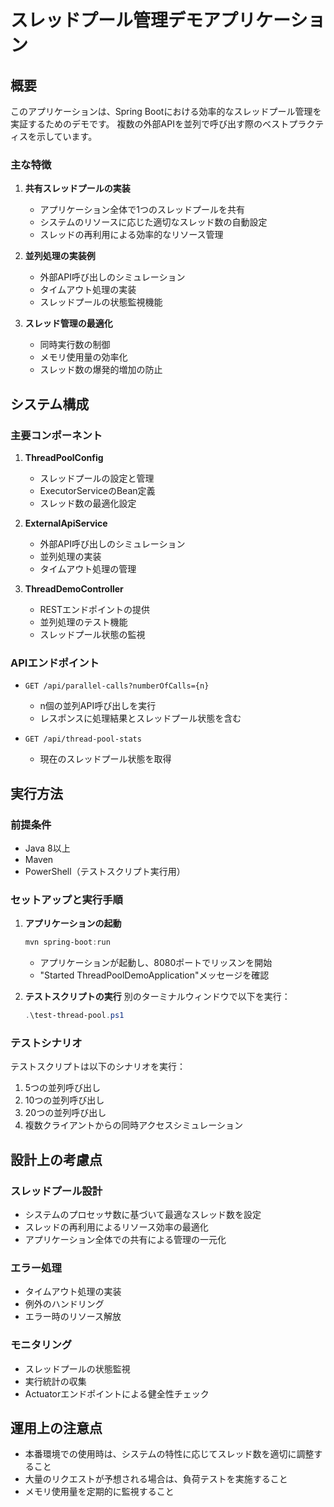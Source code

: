 # スレッドプール管理デモアプリケーション

## 概要
このアプリケーションは、Spring Bootにおける効率的なスレッドプール管理を実証するためのデモです。
複数の外部APIを並列で呼び出す際のベストプラクティスを示しています。

### 主な特徴
1. **共有スレッドプールの実装**
   - アプリケーション全体で1つのスレッドプールを共有
   - システムのリソースに応じた適切なスレッド数の自動設定
   - スレッドの再利用による効率的なリソース管理

2. **並列処理の実装例**
   - 外部API呼び出しのシミュレーション
   - タイムアウト処理の実装
   - スレッドプールの状態監視機能

3. **スレッド管理の最適化**
   - 同時実行数の制御
   - メモリ使用量の効率化
   - スレッド数の爆発的増加の防止

## システム構成

### 主要コンポーネント
1. **ThreadPoolConfig**
   - スレッドプールの設定と管理
   - ExecutorServiceのBean定義
   - スレッド数の最適化設定

2. **ExternalApiService**
   - 外部API呼び出しのシミュレーション
   - 並列処理の実装
   - タイムアウト処理の管理

3. **ThreadDemoController**
   - RESTエンドポイントの提供
   - 並列処理のテスト機能
   - スレッドプール状態の監視

### APIエンドポイント
- `GET /api/parallel-calls?numberOfCalls={n}`
  - n個の並列API呼び出しを実行
  - レスポンスに処理結果とスレッドプール状態を含む

- `GET /api/thread-pool-stats`
  - 現在のスレッドプール状態を取得

## 実行方法

### 前提条件
- Java 8以上
- Maven
- PowerShell（テストスクリプト実行用）

### セットアップと実行手順

1. **アプリケーションの起動**
   ```powershell
   mvn spring-boot:run
   ```
   - アプリケーションが起動し、8080ポートでリッスンを開始
   - "Started ThreadPoolDemoApplication"メッセージを確認

2. **テストスクリプトの実行**
   別のターミナルウィンドウで以下を実行：
   ```powershell
   .\test-thread-pool.ps1
   ```

### テストシナリオ
テストスクリプトは以下のシナリオを実行：
1. 5つの並列呼び出し
2. 10つの並列呼び出し
3. 20つの並列呼び出し
4. 複数クライアントからの同時アクセスシミュレーション

## 設計上の考慮点

### スレッドプール設計
- システムのプロセッサ数に基づいて最適なスレッド数を設定
- スレッドの再利用によるリソース効率の最適化
- アプリケーション全体での共有による管理の一元化

### エラー処理
- タイムアウト処理の実装
- 例外のハンドリング
- エラー時のリソース解放

### モニタリング
- スレッドプールの状態監視
- 実行統計の収集
- Actuatorエンドポイントによる健全性チェック

## 運用上の注意点
- 本番環境での使用時は、システムの特性に応じてスレッド数を適切に調整すること
- 大量のリクエストが予想される場合は、負荷テストを実施すること
- メモリ使用量を定期的に監視すること
